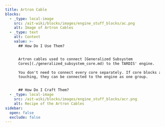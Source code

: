 ```yaml
---
title: Artron Cable
blocks:
  - _type: local-image
    src: /ait-wiki/blocks/images/engine_stuff_blocks/ac.png
    alt: Image of Artron Cables
  - _type: text
    alt: Content
    value: >-
      ## How Do I Use Them?


      Artron cables used to connect [Generalized Subsystem
      Cores](./generalized_subsystem_core.md) to the TARDIS' engine.  

      You don't need to connect every core separately. If core blocks are
      touching, they can be connected to the engine as one group.


      ## How Do I Craft Them?
  - _type: local-image
    src: /ait-wiki/blocks/images/engine_stuff_blocks/acr.png
    alt: Recipe of the Artron Cables
sidebar:
  open: false
  exclude: false
---
```

